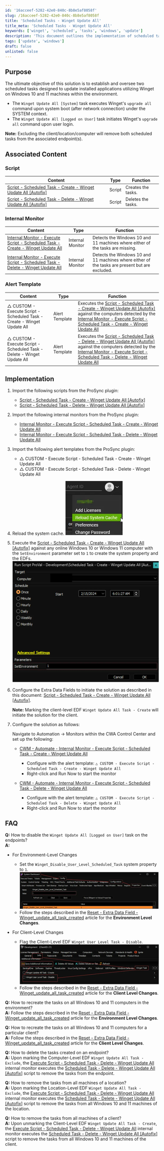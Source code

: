 ```yaml
---
id: '16acceef-5282-42e0-840c-8b8e5af8058f'
slug: /16acceef-5282-42e0-840c-8b8e5af8058f
title: 'Scheduled Tasks - Winget Update All'
title_meta: 'Scheduled Tasks - Winget Update All'
keywords: ['winget', 'scheduled', 'tasks', 'windows', 'update']
description: 'This document outlines the implementation of scheduled tasks using Winget to update installed applications on Windows 10 and 11 machines. It provides detailed instructions on creating, deleting, and monitoring these tasks, as well as addressing common questions related to their management.'
tags: ['update', 'windows']
draft: false
unlisted: false
---
```


## Purpose

The ultimate objective of this solution is to establish and oversee two scheduled tasks designed to update installed applications utilizing Winget on Windows 10 and 11 machines within the environment.

- The `Winget Update All [System]` task executes Winget's `upgrade all` command upon system boot (after network connection) under the SYSTEM context.
- The `Winget Update All [Logged on User]` task initiates Winget's `upgrade all` command upon user login.

**Note:** Excluding the client/location/computer will remove both scheduled tasks from the associated endpoint(s).

## Associated Content

### Script

| Content                                                                 | Type   | Function                     |
|-------------------------------------------------------------------------|--------|------------------------------|
| [Script - Scheduled Task - Create - Winget Update All [Autofix]](/docs/4bb08610-f80b-4c5a-8e13-b6db095484c1) | Script | Creates the tasks.           |
| [Script - Scheduled Task - Delete - Winget Update All [Autofix]](/docs/23d4e4bf-1a80-4db0-983b-99da88e8ba34) | Script | Deletes the tasks.           |

### Internal Monitor

| Content                                                                 | Type             | Function                                                   |
|-------------------------------------------------------------------------|------------------|------------------------------------------------------------|
| [Internal Monitor - Execute Script - Scheduled Task - Create - Winget Update All](/docs/2f324c74-1e32-4c48-b567-abbeebdabe6d) | Internal Monitor | Detects the Windows 10 and 11 machines where either of the tasks are missing. |
| [Internal Monitor - Execute Script - Scheduled Task - Delete - Winget Update All](/docs/dc75761e-6b11-40be-973e-e01290c8c134) | Internal Monitor | Detects the Windows 10 and 11 machines where either of the tasks are present but are excluded. |

### Alert Template

| Content                                                                 | Type          | Function                                                                                                     |
|-------------------------------------------------------------------------|---------------|--------------------------------------------------------------------------------------------------------------|
| △ CUSTOM - Execute Script - Scheduled Task - Create - Winget Update All | Alert Template | Executes the [Script - Scheduled Task - Create - Winget Update All [Autofix]](/docs/4bb08610-f80b-4c5a-8e13-b6db095484c1) against the computers detected by the [Internal Monitor - Execute Script - Scheduled Task - Create - Winget Update All](/docs/2f324c74-1e32-4c48-b567-abbeebdabe6d) |
| △ CUSTOM - Execute Script - Scheduled Task - Delete - Winget Update All | Alert Template | Executes the [Script - Scheduled Task - Delete - Winget Update All [Autofix]](/docs/23d4e4bf-1a80-4db0-983b-99da88e8ba34) against the computers detected by the [Internal Monitor - Execute Script - Scheduled Task - Delete - Winget Update All](/docs/dc75761e-6b11-40be-973e-e01290c8c134) |

## Implementation

1. Import the following scripts from the ProSync plugin:
   - [Script - Scheduled Task - Create - Winget Update All [Autofix]](/docs/4bb08610-f80b-4c5a-8e13-b6db095484c1)
   - [Script - Scheduled Task - Delete - Winget Update All [Autofix]](/docs/23d4e4bf-1a80-4db0-983b-99da88e8ba34)

2. Import the following internal monitors from the ProSync plugin:
   - [Internal Monitor - Execute Script - Scheduled Task - Create - Winget Update All](/docs/2f324c74-1e32-4c48-b567-abbeebdabe6d)
   - [Internal Monitor - Execute Script - Scheduled Task - Delete - Winget Update All](/docs/dc75761e-6b11-40be-973e-e01290c8c134)

3. Import the following alert templates from the ProSync plugin:
   - △ CUSTOM - Execute Script - Scheduled Task - Create - Winget Update All
   - △ CUSTOM - Execute Script - Scheduled Task - Delete - Winget Update All

4. Reload the system cache.
   ![Image](../../static/img/docs/16acceef-5282-42e0-840c-8b8e5af8058f/image_1.webp)

5. Execute the [Script - Scheduled Task - Create - Winget Update All [Autofix]](/docs/4bb08610-f80b-4c5a-8e13-b6db095484c1) against any online Windows 10 or Windows 11 computer with the `SetEnvironment` parameter set to `1` to create the system property and the EDFs.
   ![Image](../../static/img/docs/16acceef-5282-42e0-840c-8b8e5af8058f/image_2.webp)

6. Configure the Extra Data Fields to initiate the solution as described in this document: [Script - Scheduled Task - Create - Winget Update All [Autofix]](/docs/4bb08610-f80b-4c5a-8e13-b6db095484c1).

   **Note:** Marking the client-level EDF `Winget Update All Task - Create` will initiate the solution for the client.

7. Configure the solution as follows:

   Navigate to Automation → Monitors within the CWA Control Center and set up the following:

   - [CWM - Automate - Internal Monitor - Execute Script - Scheduled Task - Create - Winget Update All](/docs/2f324c74-1e32-4c48-b567-abbeebdabe6d)
     - Configure with the alert template: `△ CUSTOM - Execute Script - Scheduled Task - Create - Winget Update All`
     - Right-click and Run Now to start the monitor

   - [CWM - Automate - Internal Monitor - Execute Script - Scheduled Task - Delete - Winget Update All](/docs/dc75761e-6b11-40be-973e-e01290c8c134)
     - Configure with the alert template: `△ CUSTOM - Execute Script - Scheduled Task - Delete - Winget Update All`
     - Right-click and Run Now to start the monitor

## FAQ

**Q:** How to disable the `Winget Update All [Logged on User]` task on the endpoints?  
**A:**
- For Environment-Level Changes
  - Set the `Winget_Disable_User_Level_Scheduled_Task` system property to `1`.  
  ![Image](../../static/img/docs/16acceef-5282-42e0-840c-8b8e5af8058f/image_3.webp)
  - Follow the steps described in the [Reset - Extra Data Field - Winget_update_all_task_created](/docs/f5286dd2-1161-4580-8060-d113b3ab28b7) article for the **Environment Level Changes**.

- For Client-Level Changes
  - Flag the Client-Level EDF `Winget User Level Task - Disable`.  
  ![Image](../../static/img/docs/16acceef-5282-42e0-840c-8b8e5af8058f/image_4.webp)
  - Follow the steps described in the [Reset - Extra Data Field - Winget_update_all_task_created](/docs/f5286dd2-1161-4580-8060-d113b3ab28b7) article for the **Client Level Changes**.

**Q:** How to recreate the tasks on all Windows 10 and 11 computers in the environment?  
**A:** Follow the steps described in the [Reset - Extra Data Field - Winget_update_all_task_created](/docs/f5286dd2-1161-4580-8060-d113b3ab28b7) article for the **Environment Level Changes**.

**Q:** How to recreate the tasks on all Windows 10 and 11 computers for a particular client?  
**A:** Follow the steps described in the [Reset - Extra Data Field - Winget_update_all_task_created](/docs/f5286dd2-1161-4580-8060-d113b3ab28b7) article for the **Client Level Changes**.

**Q:** How to delete the tasks created on an endpoint?  
**A:** Upon marking the Computer-Level EDF `Winget Update All Task - Exclude`, the [Execute Script - Scheduled Task - Delete - Winget Update All](/docs/dc75761e-6b11-40be-973e-e01290c8c134) internal monitor executes the [Scheduled Task - Delete - Winget Update All [Autofix]](/docs/23d4e4bf-1a80-4db0-983b-99da88e8ba34) script to remove the tasks from the endpoint.

**Q:** How to remove the tasks from all machines of a location?  
**A:** Upon marking the Location-Level EDF `Winget Update All Task - Exclude`, the [Execute Script - Scheduled Task - Delete - Winget Update All](/docs/dc75761e-6b11-40be-973e-e01290c8c134) internal monitor executes the [Scheduled Task - Delete - Winget Update All [Autofix]](/docs/23d4e4bf-1a80-4db0-983b-99da88e8ba34) script to remove the tasks from all Windows 10 and 11 machines of the location.

**Q:** How to remove the tasks from all machines of a client?  
**A:** Upon unmarking the Client-Level EDF `Winget Update All Task - Create`, the [Execute Script - Scheduled Task - Delete - Winget Update All](/docs/dc75761e-6b11-40be-973e-e01290c8c134) internal monitor executes the [Scheduled Task - Delete - Winget Update All [Autofix]](/docs/23d4e4bf-1a80-4db0-983b-99da88e8ba34) script to remove the tasks from all Windows 10 and 11 machines of the client.
